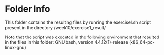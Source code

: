 # Folder Info

This folder contains the resulting files by running the exercise1.sh script present in the directory /week10/exercise1_result/

Note that the script was executed in the following environment that resulted in the files in this folder:
    GNU bash, version 4.4.12(1)-release (x86_64-pc-linux-gnu)
